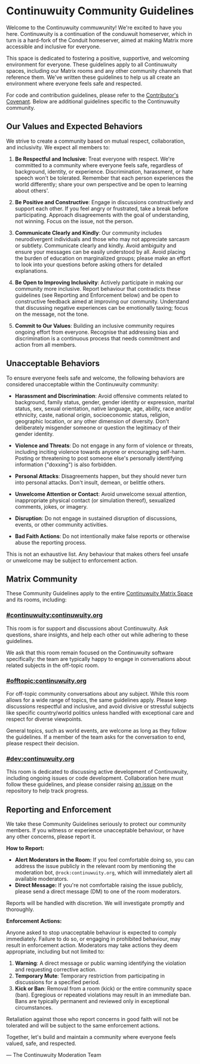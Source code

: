 # Continuwuity Community Guidelines

Welcome to the Continuwuity commuwunity! We're excited to have you here. Continuwuity is a
continuation of the conduwuit homeserver, which in turn is a hard-fork of the Conduit homeserver,
aimed at making Matrix more accessible and inclusive for everyone.

This space is dedicated to fostering a positive, supportive, and welcoming environment for everyone.
These guidelines apply to all Continuwuity spaces, including our Matrix rooms and any other
community channels that reference them. We've written these guidelines to help us all create an
environment where everyone feels safe and respected.

For code and contribution guidelines, please refer to the
[Contributor's Covenant](https://forgejo.ellis.link/continuwuation/continuwuity/src/branch/main/CODE_OF_CONDUCT.md).
Below are additional guidelines specific to the Continuwuity community.

## Our Values and Expected Behaviors

We strive to create a community based on mutual respect, collaboration, and inclusivity. We expect
all members to:

1. **Be Respectful and Inclusive**: Treat everyone with respect. We're committed to a community
   where everyone feels safe, regardless of background, identity, or experience. Discrimination,
   harassment, or hate speech won't be tolerated. Remember that each person experiences the world
   differently; share your own perspective and be open to learning about others'.

2. **Be Positive and Constructive**: Engage in discussions constructively and support each other.
   If you feel angry or frustrated, take a break before participating. Approach disagreements with
   the goal of understanding, not winning. Focus on the issue, not the person.

3. **Communicate Clearly and Kindly**: Our community includes neurodivergent individuals and those
   who may not appreciate sarcasm or subtlety. Communicate clearly and kindly. Avoid ambiguity and
   ensure your messages can be easily understood by all. Avoid placing the burden of education on
   marginalized groups; please make an effort to look into your questions before asking others for
   detailed explanations.

4. **Be Open to Improving Inclusivity**: Actively participate in making our community more inclusive.
   Report behaviour that contradicts these guidelines (see Reporting and Enforcement below) and be
   open to constructive feedback aimed at improving our community. Understand that discussing
   negative experiences can be emotionally taxing; focus on the message, not the tone.

5. **Commit to Our Values**: Building an inclusive community requires ongoing effort from everyone.
   Recognise that addressing bias and discrimination is a continuous process that needs commitment
   and action from all members.

## Unacceptable Behaviors

To ensure everyone feels safe and welcome, the following behaviors are considered unacceptable
within the Continuwuity community:

* **Harassment and Discrimination**: Avoid offensive comments related to background, family status,
  gender, gender identity or expression, marital status, sex, sexual orientation, native language,
  age, ability, race and/or ethnicity, caste, national origin, socioeconomic status, religion,
  geographic location, or any other dimension of diversity. Don't deliberately misgender someone or
  question the legitimacy of their gender identity.

* **Violence and Threats**: Do not engage in any form of violence or threats, including inciting
  violence towards anyone or encouraging self-harm. Posting or threatening to post someone else's
  personally identifying information ("doxxing") is also forbidden.

* **Personal Attacks**: Disagreements happen, but they should never turn into personal attacks.
  Don't insult, demean, or belittle others.

* **Unwelcome Attention or Contact**: Avoid unwelcome sexual attention, inappropriate physical
  contact (or simulation thereof), sexualized comments, jokes, or imagery.

* **Disruption**: Do not engage in sustained disruption of discussions, events, or other
  community activities.

* **Bad Faith Actions**: Do not intentionally make false reports or otherwise abuse the reporting
  process.

This is not an exhaustive list. Any behaviour that makes others feel unsafe or unwelcome may be
subject to enforcement action.

## Matrix Community

These Community Guidelines apply to the entire
[Continuwuity Matrix Space](https://matrix.to/#/#space:continuwuity.org) and its rooms, including:

### [#continuwuity:continuwuity.org](https://matrix.to/#/#continuwuity:continuwuity.org)

This room is for support and discussions about Continuwuity. Ask questions, share insights, and help
each other out while adhering to these guidelines.

We ask that this room remain focused on the Continuwuity software specifically: the team are
typically happy to engage in conversations about related subjects in the off-topic room.

### [#offtopic:continuwuity.org](https://matrix.to/#/#offtopic:continuwuity.org)

For off-topic community conversations about any subject. While this room allows for a wide range of
topics, the same guidelines apply. Please keep discussions respectful and inclusive, and avoid
divisive or stressful subjects like specific country/world politics unless handled with exceptional
care and respect for diverse viewpoints.

General topics, such as world events, are welcome as long as they follow the guidelines. If a member
of the team asks for the conversation to end, please respect their decision.

### [#dev:continuwuity.org](https://matrix.to/#/#dev:continuwuity.org)

This room is dedicated to discussing active development of Continuwuity, including ongoing issues or
code development. Collaboration here must follow these guidelines, and please consider raising
[an issue](https://forgejo.ellis.link/continuwuation/continuwuity/issues) on the repository to help
track progress.

## Reporting and Enforcement

We take these Community Guidelines seriously to protect our community members. If you witness or
experience unacceptable behaviour, or have any other concerns, please report it.

**How to Report:**

* **Alert Moderators in the Room:** If you feel comfortable doing so, you can address the issue
  publicly in the relevant room by mentioning the moderation bot, `@rock:continuwuity.org`, which
  will immediately alert all available moderators.
* **Direct Message:** If you're not comfortable raising the issue publicly, please send a direct
  message (DM) to one of the room moderators.

Reports will be handled with discretion. We will investigate promptly and thoroughly.

**Enforcement Actions:**

Anyone asked to stop unacceptable behaviour is expected to comply immediately. Failure to do so, or
engaging in prohibited behaviour, may result in enforcement action. Moderators may take actions they
deem appropriate, including but not limited to:

1. **Warning**: A direct message or public warning identifying the violation and requesting
   corrective action.
2. **Temporary Mute**: Temporary restriction from participating in discussions for a specified
   period.
3. **Kick or Ban**: Removal from a room (kick) or the entire community space (ban). Egregious or
   repeated violations may result in an immediate ban. Bans are typically permanent and reviewed
   only in exceptional circumstances.

Retaliation against those who report concerns in good faith will not be tolerated and will be
subject to the same enforcement actions.

Together, let's build and maintain a community where everyone feels valued, safe, and respected.

— The Continuwuity Moderation Team
